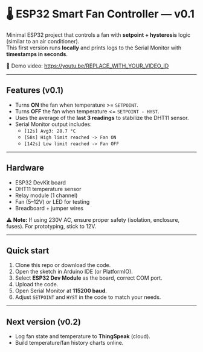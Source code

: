 # 🌡️ ESP32 Smart Fan Controller — v0.1

Minimal ESP32 project that controls a fan with **setpoint + hysteresis** logic (similar to an air conditioner).  
This first version runs **locally** and prints logs to the Serial Monitor with **timestamps in seconds**.

🎥 Demo video: https://youtu.be/REPLACE_WITH_YOUR_VIDEO_ID

---

## Features (v0.1)
- Turns **ON** the fan when temperature >= `SETPOINT`.
- Turns **OFF** the fan when temperature <= `SETPOINT - HYST`.
- Uses the average of the **last 3 readings** to stabilize the DHT11 sensor.
- Serial Monitor output includes:
  - `[12s] Avg3: 28.7 °C`
  - `[58s] High limit reached -> Fan ON`
  - `[142s] Low limit reached -> Fan OFF`

---

## Hardware
- ESP32 DevKit board
- DHT11 temperature sensor
- Relay module (1 channel)
- Fan (5–12V) or LED for testing
- Breadboard + jumper wires

⚠️ **Note:** If using 230V AC, ensure proper safety (isolation, enclosure, fuses). For prototyping, stick to 12V.

---

## Quick start
1. Clone this repo or download the code.
2. Open the sketch in Arduino IDE (or PlatformIO).
3. Select **ESP32 Dev Module** as the board, correct COM port.
4. Upload the code.
5. Open Serial Monitor at **115200 baud**.
6. Adjust `SETPOINT` and `HYST` in the code to match your needs.

---

## Next version (v0.2)
- Log fan state and temperature to **ThingSpeak** (cloud).
- Build temperature/fan history charts online.
